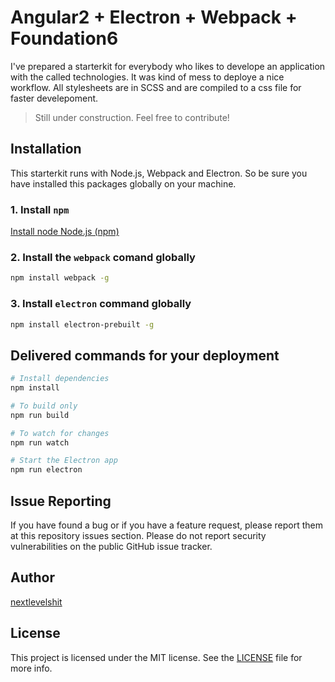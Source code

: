 # Angular2 + Electron + Webpack + Foundation6
I've prepared a starterkit for everybody who likes to develope an application with the called technologies. It was kind of mess to deploye a nice workflow. All stylesheets are in SCSS and are compiled to a css file for faster develepoment.
 
> Still under construction. Feel free to contribute!

## Installation
This starterkit runs with Node.js, Webpack and Electron. So be sure you have installed this packages globally on your machine.

### 1. Install ```npm```
[Install node Node.js (npm)](nodejs.org)

### 2. Install the ```webpack``` comand globally
```bash
npm install webpack -g
```

### 3. Install ```electron``` command globally
```bash
npm install electron-prebuilt -g
```

## Delivered commands for your deployment
```bash
# Install dependencies
npm install

# To build only
npm run build

# To watch for changes
npm run watch

# Start the Electron app
npm run electron
```

## Issue Reporting

If you have found a bug or if you have a feature request, please report them at this repository issues section. Please do not report security vulnerabilities on the public GitHub issue tracker.

## Author

[nextlevelshit](www.dailysh.it)

## License

This project is licensed under the MIT license. See the [LICENSE](LICENSE) file for more info.
